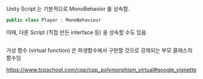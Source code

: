 
Unity Script 는 기본적으로 MonoBehavior 를 상속함.
```csharp
public class Player : MonoBehaviour
```

이때, 다른 Script (직접 만든 interface 등) 을 상속할 수도 있음
```

```

가상 함수 (virtual function) 은 파생함수에서 구현할 것으로 강제되는 부모 클래스의 함수임

https://www.tcpschool.com/cpp/cpp_polymorphism_virtual#google_vignette